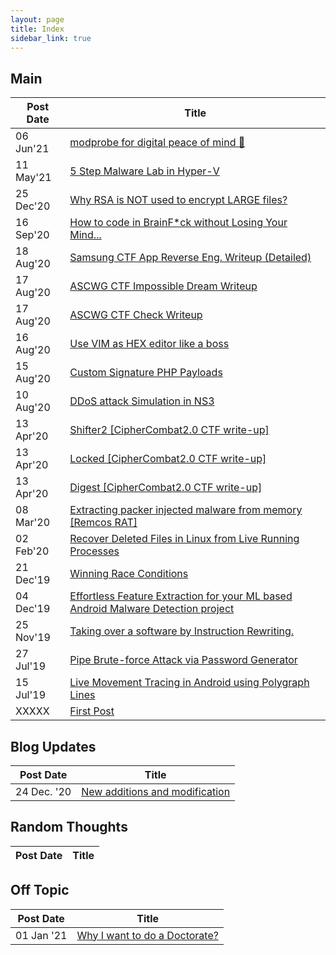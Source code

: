 ```yaml
---
layout: page
title: Index 
sidebar_link: true
---
```

## Main
<table id="tg-bP44D">
<thead>
  <tr>
    <th>Post Date </th>
    <th>Title</th>
  </tr>
</thead>
<tbody>
  <tr>
    <td>06 Jun'21</td>
    <td><a href="https://saket-upadhyay.github.io//2020/08/18/sstf-vault-wtireup.html" target="_blank" rel="noopener noreferrer">modprobe for digital peace of mind 🍃</a></td>
  </tr>

<tr>
    <td>11 May'21</td>
    <td><a href="https://saketupadhyay.codes/2021/05/11/MalLab.html" target="_blank" rel="noopener noreferrer">5 Step Malware Lab in Hyper-V</a></td>
  </tr>
  <tr>
    <td>25 Dec'20</td>
    <td><a href="https://saketupadhyay.codes/2020/12/25/rsanotonlargefiles.html" target="_blank" rel="noopener noreferrer">Why RSA is NOT used to encrypt LARGE files?</a></td>
  </tr>
  <tr>
    <td>16 Sep'20</td>
    <td><a href="https://saketupadhyay.codes/2020/09/16/code-brainfuck.html" target="_blank" rel="noopener noreferrer">How to code in BrainF*ck without Losing Your Mind...</a></td>
  </tr>


  <tr>
    <td>18 Aug'20</td>
    <td><a href="https://saket-upadhyay.github.io//2020/08/18/sstf-vault-wtireup.html" target="_blank" rel="noopener noreferrer">Samsung CTF App Reverse Eng. Writeup (Detailed)</a></td>
  </tr>
  <tr>
    <td>17 Aug'20</td>
    <td><a href="https://saket-upadhyay.github.io/2020/08/17/ascwg-impossible-dream.html" target="_blank" rel="noopener noreferrer">ASCWG CTF Impossible Dream Writeup</a></td>
  </tr>
  <tr>
    <td>17 Aug'20</td>
    <td><a href="https://saket-upadhyay.github.io/2020/08/17/ascwg-check.html" target="_blank" rel="noopener noreferrer">ASCWG CTF Check Writeup</a></td>
  </tr>
  <tr>
    <td>16 Aug'20</td>
    <td><a href="https://saket-upadhyay.github.io/2020/08/16/use-VIM-as-HEX-Editor.html" target="_blank" rel="noopener noreferrer">Use VIM as HEX editor like a boss</a></td>
  </tr>
  <tr>
    <td>15 Aug'20</td>
    <td><a href="https://saket-upadhyay.github.io/2020/08/15/Custom-Signature-PHP-Payloads.html" target="_blank" rel="noopener noreferrer">Custom Signature PHP Payloads</a></td>
  </tr>
  <tr>
    <td>10 Aug'20</td>
    <td><a href="https://saket-upadhyay.github.io/2020/08/10/DDoS-Simulation-in-NS3-C++.html" target="_blank" rel="noopener noreferrer">DDoS attack Simulation in NS3</a></td>
  </tr>
  <tr>
    <td>13 Apr'20</td>
    <td><a href="https://saket-upadhyay.github.io/2020/04/13/CipherCombat2-Shifter2.html" target="_blank" rel="noopener noreferrer">Shifter2 [CipherCombat2.0 CTF write-up]</a></td>
  </tr>
  <tr>
    <td>13 Apr'20</td>
    <td><a href="https://saket-upadhyay.github.io/2020/04/13/CipherCombat2-Locked.html" target="_blank" rel="noopener noreferrer">Locked [CipherCombat2.0 CTF write-up]</a></td>
  </tr>
  <tr>
    <td>13 Apr'20</td>
    <td><a href="https://saket-upadhyay.github.io/2020/04/13/CipherCombat2-Digest.html" target="_blank" rel="noopener noreferrer">Digest [CipherCombat2.0 CTF write-up]</a></td>
  </tr>
  <tr>
    <td>08 Mar'20</td>
    <td><a href="https://saket-upadhyay.github.io/2020/03/08/Extracting-packer-injected-malware.html" target="_blank" rel="noopener noreferrer">Extracting packer injected malware from memory [Remcos RAT]</a></td>
  </tr>
  <tr>
    <td>02 Feb'20</td>
    <td><a href="https://saket-upadhyay.github.io/2020/02/02/Recover-Deleted-Files-in-Linux.html" target="_blank" rel="noopener noreferrer">Recover Deleted Files in Linux from Live Running Processes</a></td>
  </tr>
  <tr>
    <td>21 Dec'19</td>
    <td><a href="https://saket-upadhyay.github.io/2019/12/21/Winning-Race-Conditions.html" target="_blank" rel="noopener noreferrer">Winning Race Conditions</a></td>
  </tr>
  <tr>
    <td>04 Dec'19</td>
    <td><a href="https://saket-upadhyay.github.io/2019/12/04/Effortless-Feature-Extraction.html" target="_blank" rel="noopener noreferrer">Effortless Feature Extraction for your ML based Android Malware Detection project</a></td>
  </tr>
  <tr>
    <td>25 Nov'19</td>
    <td><a href="https://saket-upadhyay.github.io/article/2019/11/25/Taking-over-a-software-by-Instruction-Rewriting.html" target="_blank" rel="noopener noreferrer">Taking over a software by Instruction Rewriting.</a></td>
  </tr>
  <tr>
    <td>27 Jul'19</td>
    <td><a href="https://saket-upadhyay.github.io/article/2019/07/27/Pipe-Brute-force-Attack-via-Password-Generator.html" target="_blank" rel="noopener noreferrer">Pipe Brute-force Attack via Password Generator</a></td>
  </tr>
  <tr>
    <td>15 Jul'19</td>
    <td><a href="https://saket-upadhyay.github.io/2019/07/15/Live-Movement-Tracing-in-Android-using-Polygraph-Lines.html" target="_blank" rel="noopener noreferrer">Live Movement Tracing in Android using Polygraph Lines</a></td>
  </tr>
  <tr>
    <td>XXXXX</td>
    <td><a href="https://saket-upadhyay.github.io/2000/01/01/First-Post.html" target="_blank" rel="noopener noreferrer">First Post</a></td>
  </tr>
</tbody>
</table>

## Blog Updates
<table>
<thead>
  <tr>
    <th>Post Date</th>
    <th>Title</th>
  </tr>
</thead>
<tbody>
  <tr>
    <td>24 Dec. '20</td>
    <td><a href="https://saket-upadhyay.github.io/2020/12/24/blogupdate0.html">New additions and modification</a></td>
  </tr>
</tbody>
</table>

## Random Thoughts
<table>
<thead>
  <tr>
    <th>Post Date</th>
    <th>Title</th>
  </tr>
</thead>
<tbody>

</tbody>
</table>

## Off Topic
<table>
<thead>
  <tr>
    <th>Post Date</th>
    <th>Title</th>
  </tr>
</thead>
<tbody>
  <tr>
    <td>01 Jan '21</td>
    <td><a href="https://saket-upadhyay.github.io/2021/01/01/whydoc.html">Why I want to do a Doctorate?</a></td>
  </tr>
</tbody>
</table>
